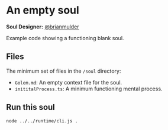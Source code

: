 # An empty soul

**Soul Designer:** [@brianmulder](https://github.com/brianmulder)

Example code showing a functioning blank soul.

## Files

The minimum set of files in the `/soul` directory:

- `Golem.md`: An empty context file for the soul.
- `inititalProcess.ts`: A minimum functioning mental process.

## Run this soul

```bash
node ../../runtime/cli.js .
```
